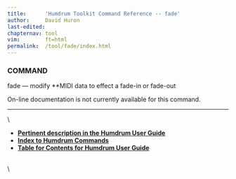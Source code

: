 ```yaml
---
title:		'Humdrum Toolkit Command Reference -- fade'
author:		David Huron
last-edited:	
chapternav:	tool
vim:		ft=html
permalink:	/tool/fade/index.html
---
```


### COMMAND

<span class="tool">fade</span> &mdash; modify \*\*MIDI data to effect a fade-in or fade-out

On-line documentation is not currently available for this command.

------------------------------------------------------------------------

\

-   [**Pertinent description in the Humdrum User
    Guide**](../guide34.html#Interval_Vectors_Using_the_iv_Command)
-   [**Index to Humdrum Commands**](../commands.toc.html)
-   [**Table for Contents for Humdrum User Guide**](../guide.toc.html)

\
\
